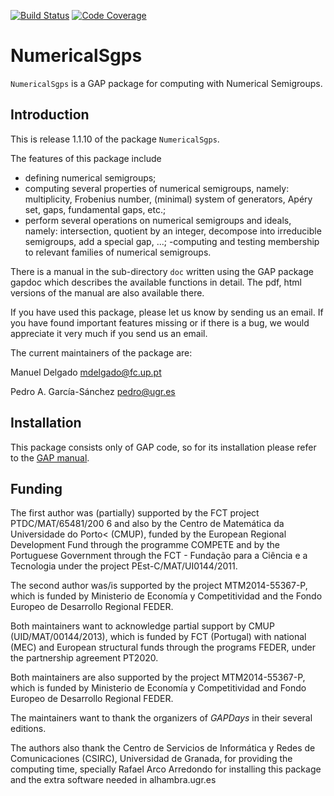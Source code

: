 [![Build Status](https://travis-ci.org/gap-packages/numericalsgps.svg?branch=master)](https://travis-ci.org/gap-packages/numericalsgps)
[![Code Coverage](https://codecov.io/github/gap-packages/numericalsgps/coverage.svg?branch=master&token=)](https://codecov.io/gh/gap-packages/numericalsgps)

NumericalSgps
=============

`NumericalSgps` is a GAP package for computing with Numerical Semigroups.


Introduction
------------

This is release 1.1.10 of  the package `NumericalSgps`.

The features of this package include

- defining numerical semigroups;
- computing several properties of numerical semigroups, namely: multiplicity, Frobenius number, (minimal) system of generators, Apéry set, gaps, fundamental gaps, etc.;
- perform several operations on numerical semigroups and ideals, namely: intersection, quotient by an integer, decompose into irreducible semigroups, add a special gap, ...;
-computing and testing membership to relevant families of numerical semigroups.

There is a manual in the sub-directory `doc` written using the GAP package
gapdoc which describes the available functions in detail. The pdf, html
versions of the manual are also available there.

If you have used this package, please let us know by sending
us an email.  If you  have found important features missing or if there is a
bug, we would appreciate it very much if you send us an email.

The current maintainers of the package are:

Manuel Delgado			<mdelgado@fc.up.pt>

Pedro A. García-Sánchez		<pedro@ugr.es>

Installation
------------
This package consists only of GAP code, so for its installation please refer to the [GAP manual](https://www.gap-system.org/Manuals/doc/ref/chap76.html#X82473E4B8756C6CD).


Funding
-------

The first author was (partially) supported by the FCT project PTDC/MAT/65481/200
6 and also by the Centro de Matemática da Universidade do
Porto< (CMUP), funded by the European Regional Development Fund through the programme COMPETE and by the Portuguese Government through the FCT - Fundação para a Ciência e a Tecnologia under the project PEst-C/MAT/UI0144/2011.

The second author was/is supported by the project MTM2014-55367-P, which is funded
by Ministerio de Economía y Competitividad and the Fondo Europeo de Desarrollo Regional FEDER.

Both maintainers want to acknowledge partial support by CMUP (UID/MAT/00144/2013), which is funded by FCT (Portugal) with national (MEC) and European structural funds through the programs FEDER, under the partnership agreement PT2020.

Both maintainers are also supported by the project MTM2014-55367-P, which is funded by Ministerio de Economía y Competitividad and Fondo Europeo de Desarrollo Regional FEDER.

The maintainers want to thank the organizers of *GAPDays* in their several editions.

The authors also thank the Centro de Servicios de Informática y Redes de Comunicaciones (CSIRC), Universidad de Granada, for providing the computing time, specially Rafael Arco Arredondo for installing this package and the extra software needed in alhambra.ugr.es